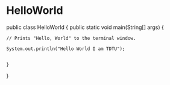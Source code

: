 # HelloWorld



public class HelloWorld {
public static void main(String[] args) {

    // Prints "Hello, World" to the terminal window.
    
    System.out.println("Hello World I am TDTU");
   
    
    }
    
}
